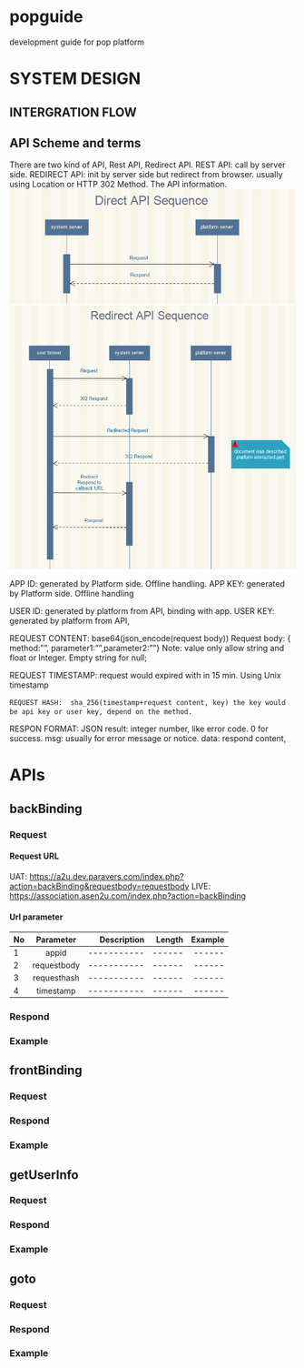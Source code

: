 # popguide
development guide for pop platform

# SYSTEM DESIGN
## INTERGRATION FLOW
## API Scheme and terms
There are two  kind of API, Rest API, Redirect API.
     REST API:       call by server side.
     REDIRECT API:    init by server side but redirect from browser. usually using Location or HTTP 302 Method. The API information.
![image](https://github.com/mmhuang/popguide/raw/master/assests/images/direct%20api%20sequence.png)
![image](https://github.com/mmhuang/popguide/raw/master/assests/images/redirect%20api%20sequence.png)

APP ID:  	generated by Platform side. Offline handling.
    APP KEY:       generated by Platform side. Offline handling

USER ID:      generated by platform from API, binding with app.
USER KEY:  generated by platform from API,


REQUEST CONTENT: base64(json_encode(request body))
                    Request body: { method:””, parameter1:””,parameter2:””}
                             Note:  value only allow string and float or Integer.
Empty string for null;

REQUEST TIMESTAMP: request would expired with in 15 min. Using Unix timestamp

    REQUEST HASH:  sha_256(timestamp+request content, key) the key would be api key or user key, depend on the method.


RESPON FORMAT: JSON
    result: integer number, like error code. 0 for success.
    msg: usually for error message or notice. 
    data:  respond content, 
    


# APIs
## backBinding


### Request

#### Request URL

UAT: https://a2u.dev.paravers.com/index.php?action=backBinding&requestbody=requestbody 
LIVE: https://association.asen2u.com/index.php?action=backBinding 

#### Url parameter
|No	|Parameter	|Description	|Length	| Example|
| - |:---------:| -----------:|------:|------:|
|1	|appid			 |-----------|------|------|
|2	|requestbody				|-----------|------|------|
|3	|requesthash				|-----------|------|------|
|4	|timestamp				|-----------|------|------|
					


### Respond
### Example

## frontBinding

### Request
### Respond
### Example

## getUserInfo

### Request
### Respond
### Example

## goto

### Request
### Respond
### Example


